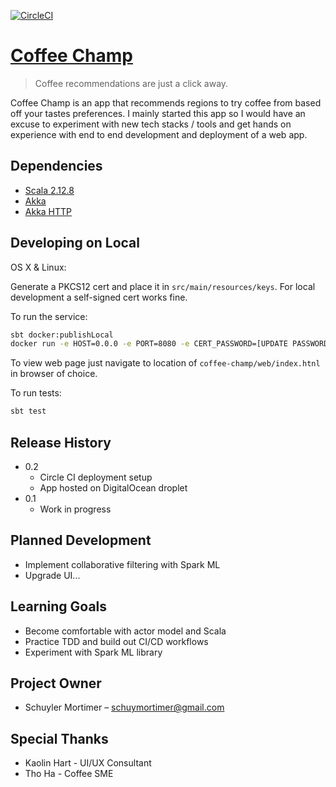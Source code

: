 [![CircleCI](https://circleci.com/gh/smortime/coffee-champ.svg?style=svg)](https://circleci.com/gh/smortime/coffee-champ)
# [Coffee Champ](https://coffeechamp.dev)
> Coffee recommendations are just a click away.

Coffee Champ is an app that recommends regions to try coffee from based off your tastes preferences. I mainly started this app so I would have an excuse to experiment with new tech stacks / tools and get hands on experience with end to end development and deployment of a web app.

## Dependencies
* [Scala 2.12.8](https://www.scala-lang.org/)
* [Akka](https://akka.io/docs/)
* [Akka HTTP](https://doc.akka.io/docs/akka-http/current/index.html)

## Developing on Local

OS X & Linux:

Generate a PKCS12 cert and place it in `src/main/resources/keys`. For local development a self-signed cert works fine.

To run the service:

```bash
sbt docker:publishLocal
docker run -e HOST=0.0.0 -e PORT=8080 -e CERT_PASSWORD=[UPDATE PASSWORD IF HAVE ONE] -p 8080:8080  coffee-champ:0.1
```

To view web page just navigate to location of `coffee-champ/web/index.htnl` in browser of choice.

To run tests:
```bash
sbt test
```


## Release History

* 0.2
    * Circle CI deployment setup
    * App hosted on DigitalOcean droplet
* 0.1
    * Work in progress

## Planned Development
* Implement collaborative filtering with Spark ML
* Upgrade UI...

## Learning Goals
* Become comfortable with actor model and Scala
* Practice TDD and build out CI/CD workflows
* Experiment with Spark ML library

## Project Owner

* Schuyler Mortimer – schuymortimer@gmail.com

## Special Thanks

* Kaolin Hart - UI/UX Consultant 
* Tho Ha - Coffee SME

